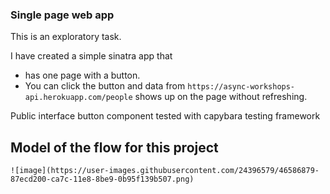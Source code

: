 ### Single page web app

This is an exploratory task.

I have created a simple sinatra app that
- has one page with a button.
- You can click the button and data from `https://async-workshops-api.herokuapp.com/people` shows up on the page without refreshing.

Public interface button component tested with capybara testing framework

## Model of the flow for this project

```
![image](https://user-images.githubusercontent.com/24396579/46586879-87ecd200-ca7c-11e8-8be9-0b95f139b507.png)

```
